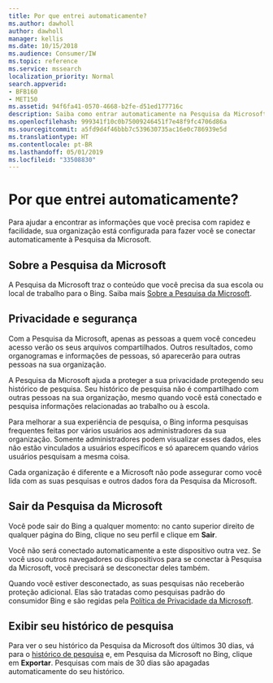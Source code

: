 ```yaml
---
title: Por que entrei automaticamente?
ms.author: dawholl
author: dawholl
manager: kellis
ms.date: 10/15/2018
ms.audience: Consumer/IW
ms.topic: reference
ms.service: mssearch
localization_priority: Normal
search.appverid:
- BFB160
- MET150
ms.assetid: 94f6fa41-0570-4668-b2fe-d51ed177716c
description: Saiba como entrar automaticamente na Pesquisa da Microsoft pode ajudar você a encontrar resultados de trabalho com rapidez e facilidade
ms.openlocfilehash: 999341f10c0b75009246451f7e48f9fc4706d86a
ms.sourcegitcommit: a5fd9d4f46bbb7c539630735ac16e0c786939e5d
ms.translationtype: HT
ms.contentlocale: pt-BR
ms.lasthandoff: 05/01/2019
ms.locfileid: "33508830"
---
```

# <a name="why-am-i-automatically-signed-in"></a>Por que entrei automaticamente?

Para ajudar a encontrar as informações que você precisa com rapidez e facilidade, sua organização está configurada para fazer você se conectar automaticamente à Pesquisa da Microsoft.
  
## <a name="about-microsoft-search"></a>Sobre a Pesquisa da Microsoft

A Pesquisa da Microsoft traz o conteúdo que você precisa da sua escola ou local de trabalho para o Bing. Saiba mais [Sobre a Pesquisa da Microsoft](about-microsoft-search.md).
  
## <a name="privacy-and-security"></a>Privacidade e segurança

Com a Pesquisa da Microsoft, apenas as pessoas a quem você concedeu acesso verão os seus arquivos compartilhados. Outros resultados, como organogramas e informações de pessoas, só aparecerão para outras pessoas na sua organização.
  
A Pesquisa da Microsoft ajuda a proteger a sua privacidade protegendo seu histórico de pesquisa. Seu histórico de pesquisa não é compartilhado com outras pessoas na sua organização, mesmo quando você está conectado e pesquisa informações relacionadas ao trabalho ou à escola.
  
Para melhorar a sua experiência de pesquisa, o Bing informa pesquisas frequentes feitas por vários usuários aos administradores da sua organização. Somente administradores podem visualizar esses dados, eles não estão vinculados a usuários específicos e só aparecem quando vários usuários pesquisam a mesma coisa.
  
Cada organização é diferente e a Microsoft não pode assegurar como você lida com as suas pesquisas e outros dados fora da Pesquisa da Microsoft.
  
## <a name="sign-out-of-microsoft-search"></a>Sair da Pesquisa da Microsoft

Você pode sair do Bing a qualquer momento: no canto superior direito de qualquer página do Bing, clique no seu perfil e clique em **Sair**.
  
Você não será conectado automaticamente a este dispositivo outra vez. Se você usou outros navegadores ou dispositivos para se conectar à Pesquisa da Microsoft, você precisará se desconectar deles também. 
  
Quando você estiver desconectado, as suas pesquisas não receberão proteção adicional. Elas são tratadas como pesquisas padrão do consumidor Bing e são regidas pela [Política de Privacidade da Microsoft](https://privacy.microsoft.com/en-us/privacystatement).
  
## <a name="view-your-search-history"></a>Exibir seu histórico de pesquisa

Para ver o seu histórico da Pesquisa da Microsoft dos últimos 30 dias, vá para o [histórico de pesquisa](https://ssl.bing.com/profile/history) e, em Pesquisa da Microsoft no Bing, clique em **Exportar**. Pesquisas com mais de 30 dias são apagadas automaticamente do seu histórico.

  

